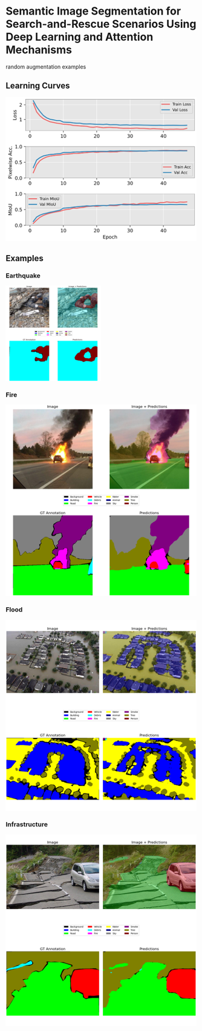 # Semantic Image Segmentation for Search-and-Rescue Scenarios Using Deep Learning and Attention Mechanisms

random augmentation examples

## Learning Curves
<img src="examples/learning-curves.png">

## Examples

### Earthquake
<img src="examples/earthquake-1.png" width="50%">

### Fire
<img src="examples/fire-1.png">

### Flood
<img src="examples/flood-1.png">

### Infrastructure
<img src="examples/infrastructure-1.png">
